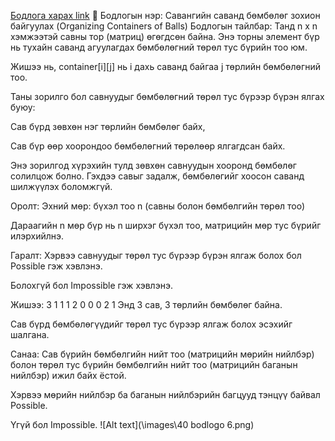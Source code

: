 <a href="https://www.hackerrank.com/challenges/organizing-containers-of-balls/problem?isFullScreen=true">Бодлога харах link</a>
🎲 Бодлогын нэр: Савангийн саванд бөмбөлөг зохион байгуулах (Organizing Containers of Balls)
Бодлогын тайлбар:
Танд n x n хэмжээтэй савны тор (матриц) өгөгдсөн байна. Энэ торны элемент бүр нь тухайн саванд агуулагдах бөмбөлөгний төрөл тус бүрийн тоо юм.

Жишээ нь, container[i][j] нь i дахь саванд байгаа j төрлийн бөмбөлөгний тоо.

Таны зорилго бол савнуудыг бөмбөлөгний төрөл тус бүрээр бүрэн ялгах буюу:

Сав бүрд зөвхөн нэг төрлийн бөмбөлөг байх,

Сав бүр өөр хоорондоо бөмбөлөгний төрөлөөр ялгагдсан байх.

Энэ зорилгод хүрэхийн тулд зөвхөн савнуудын хооронд бөмбөлөг солилцож болно. Гэхдээ савыг задалж, бөмбөлөгийг хоосон саванд шилжүүлэх боломжгүй.

Оролт:
Эхний мөр: бүхэл тоо n (савны болон бөмбөлгийн төрөл тоо)

Дараагийн n мөр бүр нь n ширхэг бүхэл тоо, матрицийн мөр тус бүрийг илэрхийлнэ.

Гаралт:
Хэрвээ савнуудыг төрөл тус бүрээр бүрэн ялгаж болох бол Possible гэж хэвлэнэ.

Болохгүй бол Impossible гэж хэвлэнэ.

Жишээ:
3
1 1 1
2 0 0
0 2 1
Энд 3 сав, 3 төрлийн бөмбөлөг байна.

Сав бүрд бөмбөлөгүүдийг төрөл тус бүрээр ялгаж болох эсэхийг шалгана.

Санаа:
Сав бүрийн бөмбөлгийн нийт тоо (матрицийн мөрийн нийлбэр) болон төрөл тус бүрийн бөмбөлгийн нийт тоо (матрицийн баганын нийлбэр) ижил байх ёстой.

Хэрвээ мөрийн нийлбэр ба баганын нийлбэрийн багцууд тэнцүү байвал Possible.

Үгүй бол Impossible.
![Alt text](\images\40 bodlogo 6.png)
